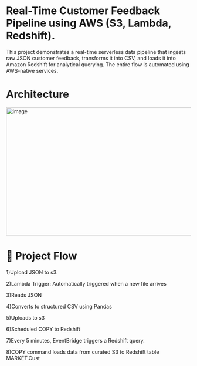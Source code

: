 # Real-Time Customer Feedback Pipeline using AWS (S3, Lambda, Redshift).

This project demonstrates a real-time serverless data pipeline that ingests raw JSON customer feedback, transforms it into CSV, 
and loads it into Amazon Redshift for analytical querying. The entire flow is automated using AWS-native services.

# Architecture

<img width="717" height="349" alt="image" src="https://github.com/user-attachments/assets/22540c79-10b6-4edc-a0d7-23ee15e5533c" />



# 📝 Project Flow
1)Upload JSON to s3.

2)Lambda Trigger: Automatically triggered when a new file arrives

3)Reads JSON

4)Converts to structured CSV using Pandas

5)Uploads to s3

6)Scheduled COPY to Redshift

7)Every 5 minutes, EventBridge triggers a Redshift query.

8)COPY command loads data from curated S3 to Redshift table MARKET.Cust
